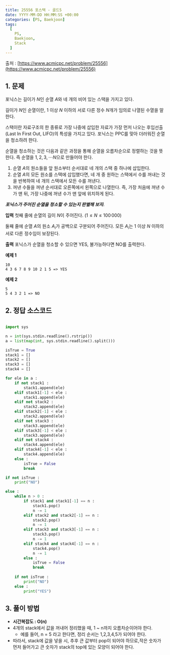 ```yaml
---
title: 25556 포스택 - 골드5
date: YYYY-MM-DD HH:MM:SS +00:00
categories: [PS, Baekjoon]
tags:
  [
    PS,
    Baekjoon,
    Stack
  ]
---
```


출처 : [https://www.acmicpc.net/problem/25556](https://www.acmicpc.net/problem/25556)

## 1. 문제
포닉스는 길이가  $N$인 순열  $A$와 네 개의 비어 있는 스택을 가지고 있다.

길이가 $N$인 순열이란, $1$ 이상 $N$ 이하의 서로 다른 정수  $N$개가 임의로 나열된 수열을 말한다.

스택이란 자료구조의 한 종류로 가장 나중에 삽입한 자료가 가장 먼저 나오는 후입선출 (Last In First Out, LIFO)의 특성을 가지고 있다. 
포닉스는 PPC를 맞아 더러워진 순열을 청소하려 한다.

순열을 청소하는 것은 다음과 같은 과정을 통해 순열을 오름차순으로 정렬하는 것을 뜻한다. 즉 순열을 
$1, 2, 3, \cdots N$으로 만들어야 한다.

1. 순열  $A$의 원소들을 앞 원소부터 순서대로 네 개의 스택 중 하나에 삽입한다.
2. 순열  $A$의 모든 원소를 스택에 삽입했다면, 네 개 중 원하는 스택에서 수를 꺼내는 것을 반복하여 네 개의 스택에서 모든 수를 꺼낸다.
3. 꺼낸 수들을 꺼낸 순서대로 오른쪽에서 왼쪽으로 나열한다. 즉, 가장 처음에 꺼낸 수가 맨 뒤, 가장 나중에 꺼낸 수가 맨 앞에 위치하게 된다.

***포닉스가 주어진 순열을 청소할 수 있는지 판별해 보자.***

**입력**
첫째 줄에 순열의 길이  $N$이 주어진다. 
$(1 ≤ N ≤ 100\,000)$ 

둘째 줄에 순열 $A$의 원소  $A_i$가 공백으로 구분되어 주어진다. 모든  $A_i$는  $1$ 이상  $N$ 이하의 서로 다른 정수임이 보장된다.

**출력**
포닉스가 순열을 청소할 수 있으면 YES, 불가능하다면 NO를 출력한다.

**예제 1** 
```
10
4 3 6 7 8 9 10 2 1 5 => YES
```

**예제 2**
```
5
5 4 3 2 1 => NO
```


## 2. 정답 소스코드

```python

import sys

n = int(sys.stdin.readline().rstrip())
a = list(map(int, sys.stdin.readline().split()))

isTrue = True
stack1 = []
stack2 = []
stack3 = []
stack4 = []

for ele in a :
    if not stack1 :
        stack1.append(ele)
    elif stack1[-1] < ele :
        stack1.append(ele) 
    elif not stack2 :
        stack2.append(ele)
    elif stack2[-1] < ele :
        stack2.append(ele)
    elif not stack3 :
        stack3.append(ele)
    elif stack3[-1] < ele :
        stack3.append(ele)
    elif not stack4 :
        stack4.append(ele)
    elif stack4[-1] < ele :
        stack4.append(ele)  
    else :
        isTrue = False
        break

if not isTrue :
    print("NO") 

else :
    while n > 0 :
        if stack1 and stack1[-1] == n :
            stack1.pop()
            n -= 1
        elif stack2 and stack2[-1] == n :
            stack2.pop()
            n -= 1
        elif stack3 and stack3[-1] == n :
            stack3.pop()
            n -= 1
        elif stack4 and stack4[-1] == n :
            stack4.pop()
            n -= 1
        else :
            isTrue = False
            break
    
    if not isTrue :
        print("NO")
    else :
        print("YES") 
```

## 3. 풀이 방법
- **시간복잡도 : O(n)**
- 4개의 stack에서 값을 꺼내어 정리했을 때, 1 ~ n까지 오름차순이어야 한다.
  - 예를 들어, n = 5 라고 한다면, 정리 순서는 1,2,3,4,5가 되어야 한다.
- 따라서, stack에 값을 넣을 시, 추후 큰 값부터 pop이 되어야 하므로,작은 숫자가 먼저 들어가고 큰 숫자가 stack의 top에 있는 모양이 되어야 한다.

